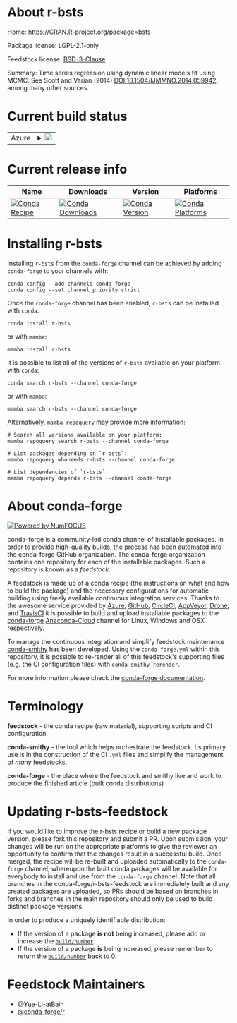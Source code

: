 About r-bsts
============

Home: https://CRAN.R-project.org/package=bsts

Package license: LGPL-2.1-only

Feedstock license: [BSD-3-Clause](https://github.com/conda-forge/r-bsts-feedstock/blob/main/LICENSE.txt)

Summary: Time series regression using dynamic linear models fit using MCMC. See Scott and Varian (2014) <DOI:10.1504/IJMMNO.2014.059942>, among many other sources.

Current build status
====================


<table>
    
  <tr>
    <td>Azure</td>
    <td>
      <details>
        <summary>
          <a href="https://dev.azure.com/conda-forge/feedstock-builds/_build/latest?definitionId=11385&branchName=main">
            <img src="https://dev.azure.com/conda-forge/feedstock-builds/_apis/build/status/r-bsts-feedstock?branchName=main">
          </a>
        </summary>
        <table>
          <thead><tr><th>Variant</th><th>Status</th></tr></thead>
          <tbody><tr>
              <td>linux_64_r_base4.1</td>
              <td>
                <a href="https://dev.azure.com/conda-forge/feedstock-builds/_build/latest?definitionId=11385&branchName=main">
                  <img src="https://dev.azure.com/conda-forge/feedstock-builds/_apis/build/status/r-bsts-feedstock?branchName=main&jobName=linux&configuration=linux%20linux_64_r_base4.1" alt="variant">
                </a>
              </td>
            </tr><tr>
              <td>linux_64_r_base4.2</td>
              <td>
                <a href="https://dev.azure.com/conda-forge/feedstock-builds/_build/latest?definitionId=11385&branchName=main">
                  <img src="https://dev.azure.com/conda-forge/feedstock-builds/_apis/build/status/r-bsts-feedstock?branchName=main&jobName=linux&configuration=linux%20linux_64_r_base4.2" alt="variant">
                </a>
              </td>
            </tr><tr>
              <td>osx_64_r_base4.1</td>
              <td>
                <a href="https://dev.azure.com/conda-forge/feedstock-builds/_build/latest?definitionId=11385&branchName=main">
                  <img src="https://dev.azure.com/conda-forge/feedstock-builds/_apis/build/status/r-bsts-feedstock?branchName=main&jobName=osx&configuration=osx%20osx_64_r_base4.1" alt="variant">
                </a>
              </td>
            </tr><tr>
              <td>osx_64_r_base4.2</td>
              <td>
                <a href="https://dev.azure.com/conda-forge/feedstock-builds/_build/latest?definitionId=11385&branchName=main">
                  <img src="https://dev.azure.com/conda-forge/feedstock-builds/_apis/build/status/r-bsts-feedstock?branchName=main&jobName=osx&configuration=osx%20osx_64_r_base4.2" alt="variant">
                </a>
              </td>
            </tr><tr>
              <td>win_64</td>
              <td>
                <a href="https://dev.azure.com/conda-forge/feedstock-builds/_build/latest?definitionId=11385&branchName=main">
                  <img src="https://dev.azure.com/conda-forge/feedstock-builds/_apis/build/status/r-bsts-feedstock?branchName=main&jobName=win&configuration=win%20win_64_" alt="variant">
                </a>
              </td>
            </tr>
          </tbody>
        </table>
      </details>
    </td>
  </tr>
</table>

Current release info
====================

| Name | Downloads | Version | Platforms |
| --- | --- | --- | --- |
| [![Conda Recipe](https://img.shields.io/badge/recipe-r--bsts-green.svg)](https://anaconda.org/conda-forge/r-bsts) | [![Conda Downloads](https://img.shields.io/conda/dn/conda-forge/r-bsts.svg)](https://anaconda.org/conda-forge/r-bsts) | [![Conda Version](https://img.shields.io/conda/vn/conda-forge/r-bsts.svg)](https://anaconda.org/conda-forge/r-bsts) | [![Conda Platforms](https://img.shields.io/conda/pn/conda-forge/r-bsts.svg)](https://anaconda.org/conda-forge/r-bsts) |

Installing r-bsts
=================

Installing `r-bsts` from the `conda-forge` channel can be achieved by adding `conda-forge` to your channels with:

```
conda config --add channels conda-forge
conda config --set channel_priority strict
```

Once the `conda-forge` channel has been enabled, `r-bsts` can be installed with `conda`:

```
conda install r-bsts
```

or with `mamba`:

```
mamba install r-bsts
```

It is possible to list all of the versions of `r-bsts` available on your platform with `conda`:

```
conda search r-bsts --channel conda-forge
```

or with `mamba`:

```
mamba search r-bsts --channel conda-forge
```

Alternatively, `mamba repoquery` may provide more information:

```
# Search all versions available on your platform:
mamba repoquery search r-bsts --channel conda-forge

# List packages depending on `r-bsts`:
mamba repoquery whoneeds r-bsts --channel conda-forge

# List dependencies of `r-bsts`:
mamba repoquery depends r-bsts --channel conda-forge
```


About conda-forge
=================

[![Powered by
NumFOCUS](https://img.shields.io/badge/powered%20by-NumFOCUS-orange.svg?style=flat&colorA=E1523D&colorB=007D8A)](https://numfocus.org)

conda-forge is a community-led conda channel of installable packages.
In order to provide high-quality builds, the process has been automated into the
conda-forge GitHub organization. The conda-forge organization contains one repository
for each of the installable packages. Such a repository is known as a *feedstock*.

A feedstock is made up of a conda recipe (the instructions on what and how to build
the package) and the necessary configurations for automatic building using freely
available continuous integration services. Thanks to the awesome service provided by
[Azure](https://azure.microsoft.com/en-us/services/devops/), [GitHub](https://github.com/),
[CircleCI](https://circleci.com/), [AppVeyor](https://www.appveyor.com/),
[Drone](https://cloud.drone.io/welcome), and [TravisCI](https://travis-ci.com/)
it is possible to build and upload installable packages to the
[conda-forge](https://anaconda.org/conda-forge) [Anaconda-Cloud](https://anaconda.org/)
channel for Linux, Windows and OSX respectively.

To manage the continuous integration and simplify feedstock maintenance
[conda-smithy](https://github.com/conda-forge/conda-smithy) has been developed.
Using the ``conda-forge.yml`` within this repository, it is possible to re-render all of
this feedstock's supporting files (e.g. the CI configuration files) with ``conda smithy rerender``.

For more information please check the [conda-forge documentation](https://conda-forge.org/docs/).

Terminology
===========

**feedstock** - the conda recipe (raw material), supporting scripts and CI configuration.

**conda-smithy** - the tool which helps orchestrate the feedstock.
                   Its primary use is in the construction of the CI ``.yml`` files
                   and simplify the management of *many* feedstocks.

**conda-forge** - the place where the feedstock and smithy live and work to
                  produce the finished article (built conda distributions)


Updating r-bsts-feedstock
=========================

If you would like to improve the r-bsts recipe or build a new
package version, please fork this repository and submit a PR. Upon submission,
your changes will be run on the appropriate platforms to give the reviewer an
opportunity to confirm that the changes result in a successful build. Once
merged, the recipe will be re-built and uploaded automatically to the
`conda-forge` channel, whereupon the built conda packages will be available for
everybody to install and use from the `conda-forge` channel.
Note that all branches in the conda-forge/r-bsts-feedstock are
immediately built and any created packages are uploaded, so PRs should be based
on branches in forks and branches in the main repository should only be used to
build distinct package versions.

In order to produce a uniquely identifiable distribution:
 * If the version of a package **is not** being increased, please add or increase
   the [``build/number``](https://docs.conda.io/projects/conda-build/en/latest/resources/define-metadata.html#build-number-and-string).
 * If the version of a package **is** being increased, please remember to return
   the [``build/number``](https://docs.conda.io/projects/conda-build/en/latest/resources/define-metadata.html#build-number-and-string)
   back to 0.

Feedstock Maintainers
=====================

* [@Yue-Li-atBain](https://github.com/Yue-Li-atBain/)
* [@conda-forge/r](https://github.com/conda-forge/r/)

